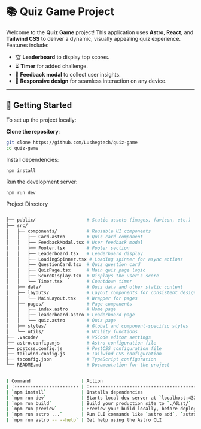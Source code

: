 # 📚 Quiz Game Project

Welcome to the **Quiz Game** project! This application uses **Astro**, **React**, and **Tailwind CSS** to deliver a dynamic, visually appealing quiz experience. Features include:

- 🏆 **Leaderboard** to display top scores.
- ⏳ **Timer** for added challenge.
- 📝 **Feedback modal** to collect user insights.
- 📱 **Responsive design** for seamless interaction on any device.

---

## 🚀 Getting Started

To set up the project locally:

**Clone the repository**:
   ```bash
   git clone https://github.com/Lushegtech/quiz-game
   cd quiz-game
```

Install dependencies:
```
npm install
```
Run the development server:

```bash
npm run dev
```
Project Directory
```bash

├── public/                   # Static assets (images, favicon, etc.)
├── src/
│   ├── components/           # Reusable UI components
│   │   ├── Card.astro        # Quiz card component
│   │   ├── FeedbackModal.tsx # User feedback modal
│   │   ├── Footer.tsx        # Footer section
│   │   ├── Leaderboard.tsx   # Leaderboard display
│   │   ├── LoadingSpinner.tsx # Loading spinner for async actions
│   │   ├── QuestionCard.tsx  # Quiz question card
│   │   ├── QuizPage.tsx      # Main quiz page logic
│   │   ├── ScoreDisplay.tsx  # Displays the user's score
│   │   └── Timer.tsx         # Countdown timer
│   ├── data/                 # Quiz data and other static content
│   ├── layouts/              # Layout components for consistent design
│   │   └── MainLayout.tsx    # Wrapper for pages
│   ├── pages/                # Page components
│   │   ├── index.astro       # Home page
│   │   ├── leaderboard.astro # Leaderboard page
│   │   └── quiz.astro        # Quiz page
│   ├── styles/               # Global and component-specific styles
│   └── utils/                # Utility functions
├── .vscode/                  # VSCode editor settings
├── astro.config.mjs          # Astro configuration file
├── postcss.config.js         # PostCSS configuration file
├── tailwind.config.js        # Tailwind CSS configuration
├── tsconfig.json             # TypeScript configuration
└── README.md                 # Documentation for the project


```

```bash

| Command                   | Action                                           |
| :------------------------ | :----------------------------------------------- |
| `npm install`             | Installs dependencies                            |
| `npm run dev`             | Starts local dev server at `localhost:4321`      |
| `npm run build`           | Build your production site to `./dist/`          |
| `npm run preview`         | Preview your build locally, before deploying     |
| `npm run astro ...`       | Run CLI commands like `astro add`, `astro check` |
| `npm run astro -- --help` | Get help using the Astro CLI                     |



